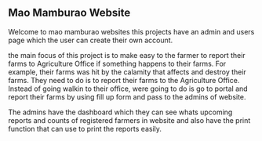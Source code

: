 ## Mao Mamburao Website

Welcome to mao mamburao websites
this projects have an admin and users page which the user can create their own account.

the main focus of this project is to make easy to the farmer to report their farms to Agriculture Office if something happens to their farms. For example, their farms was hit by the calamity that affects and destroy their farms. They need to do is to report their farms to the Agriculture Office. Instead of going walkin to their office, were going to do is go to portal and report their farms by using fill up form and pass to the admins of website.

The admins have the dashboard which they can see whats upcoming reports and counts of registered farmers in website and also have the print function that can use to print the reports easily.

